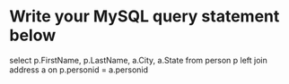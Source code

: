 # Write your MySQL query statement below
select p.FirstName, p.LastName, a.City, a.State from person p
left join address a on p.personid = a.personid
